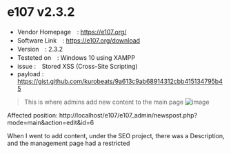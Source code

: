 # e107 v2.3.2 

+ Vendor Homepage　: https://e107.org/
+ Software Link　: https://e107.org/download
+ Version　: 2.3.2
+ Testeted on　: Windows 10 using XAMPP
+ issue :　Stored XSS (Cross-Site Scripting)
+ payload : https://gist.github.com/kurobeats/9a613c9ab68914312cbb415134795b45

> This is where admins add new content to the main page
![image](https://github.com/Trinity-SYT-SECURITY/XSS_vuln_issue/assets/96654161/ae4716e9-1395-4c4b-8d87-9cd8d8e46c4f)

Affected position:
http://localhost/e107/e107_admin/newspost.php?mode=main&action=edit&id=6

When I went to add content, under the SEO project, there was a Description, and the management page had a restricted <script> string format, so I had to use other XSS scripts to bypass the restriction

![image](https://github.com/Trinity-SYT-SECURITY/XSS_vuln_issue/assets/96654161/03369764-30b8-492a-8293-22f5cafb42dc)
  
![image](https://github.com/Trinity-SYT-SECURITY/XSS_vuln_issue/assets/96654161/a20dd002-4bda-4469-858f-795441984f06)

After pressing update. 

It will return to the previous page http://localhost/e107/e107_admin/newspost.php?mode=main&action=list , and you can see that the content just typed in Description will be displayed

https://github.com/Trinity-SYT-SECURITY/XSS_vuln_issue/assets/96654161/b1068704-a64b-4bdd-8263-72e2240971e6

![image](https://github.com/Trinity-SYT-SECURITY/XSS_vuln_issue/assets/96654161/96a156fd-ca60-4d5c-b931-eea30591ffd7)
  
**Refer to github's XSS Vectors Cheat Sheet, some will work, some will be blocked**
  
```"><h1><IFRAME SRC="javascript:alert('XSS');"></IFRAME>">123</h1>```
  
+ This is the screen displayed on the front end
![image](https://github.com/Trinity-SYT-SECURITY/XSS_vuln_issue/assets/96654161/d824aa58-28c9-4e63-a545-cdbc05dfec7a)

